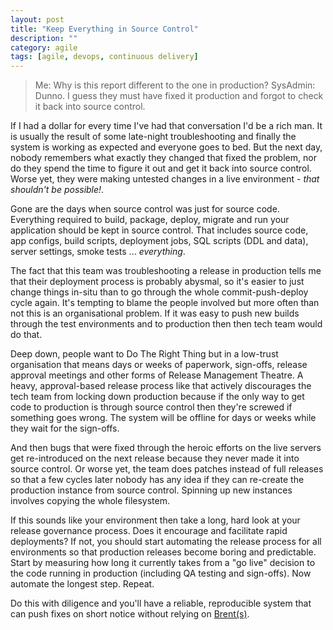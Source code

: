 ```yaml
---
layout: post
title: "Keep Everything in Source Control"
description: ""
category: agile
tags: [agile, devops, continuous delivery]
---
```

> Me: Why is this report different to the one in production?
> SysAdmin: Dunno. I guess they must have fixed it production and forgot to check it back into source control.

If I had a dollar for every time I've had that conversation I'd be a rich man.  It is usually the result of some late-night troubleshooting and finally the system is working as expected and everyone goes to bed. But the next day, nobody remembers what exactly they changed that fixed the problem, nor do they spend the time to figure it out and get it back into source control.  Worse yet, they were making untested changes in a live environment - _that shouldn't be possible!_.

Gone are the days when source control was just for source code.  Everything required to build, package, deploy, migrate and run your application should be kept in source control.  That includes source code, app configs, build scripts, deployment jobs, SQL scripts (DDL and data), server settings, smoke tests ... *everything*.

The fact that this team was troubleshooting a release in production tells me that their deployment process is probably abysmal, so it's easier to just change things in-situ than to go through the whole commit-push-deploy cycle again.  It's tempting to blame the people involved but more often than not this is an organisational problem. If it was easy to push new builds through the test environments and to production then then tech team would do that.  

Deep down, people want to Do The Right Thing but in a low-trust organisation that means days or weeks of paperwork, sign-offs, release approval meetings and other forms of Release Management Theatre. A heavy, approval-based release process like that actively discourages the tech team from locking down production because if the only way to get code to production is through source control then they're screwed if something goes wrong.  The system will be offline for days or weeks while they wait for the sign-offs.

And then bugs that were fixed through the heroic efforts on the live servers get re-introduced on the next release because they never made it into source control. Or worse yet, the team does patches instead of full releases so that a few cycles later nobody has any idea if they can re-create the production instance from source control.  Spinning up new instances involves copying the whole filesystem.

If this sounds like your environment then take a long, hard look at your release governance process.  Does it encourage and facilitate rapid deployments?  If not, you should start automating the release process for all environments so that production releases become boring and predictable.  Start by measuring how long it currently takes from a "go live" decision to the code running in production (including QA testing and sign-offs). Now automate the longest step. Repeat.

Do this with diligence and you'll have a reliable, reproducible system that can push fixes on short notice without relying on [Brent(s)][1].

[1]: https://www.amazon.ca/Phoenix-Project-DevOps-Helping-Business-ebook/dp/B00AZRBLHO "Don't be Brent"

